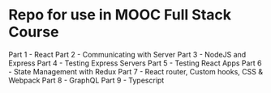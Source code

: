 # Repo for use in MOOC Full Stack Course

Part 1 - React
Part 2 - Communicating with Server
Part 3 - NodeJS and Express
Part 4 - Testing Express Servers
Part 5 - Testing React Apps
Part 6 - State Management with Redux
Part 7 - React router, Custom hooks, CSS & Webpack
Part 8 - GraphQL
Part 9 - Typescript